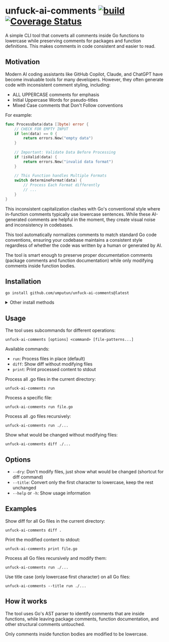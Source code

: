 # unfuck-ai-comments [![build](https://github.com/umputun/unfuck-ai-comments/actions/workflows/ci.yml/badge.svg)](https://github.com/umputun/unfuck-ai-comments/actions/workflows/ci.yml)&nbsp;[![Coverage Status](https://coveralls.io/repos/github/umputun/unfuck-ai-comments/badge.svg?branch=master)](https://coveralls.io/github/umputun/unfuck-ai-comments?branch=master)

A simple CLI tool that converts all comments inside Go functions to lowercase while preserving comments for packages and function definitions. This makes comments in code consistent and easier to read.

## Motivation

Modern AI coding assistants like GitHub Copilot, Claude, and ChatGPT have become invaluable tools for many developers. However, they often generate code with inconsistent comment styling, including:

- ALL UPPERCASE comments for emphasis
- Initial Uppercase Words for pseudo-titles
- Mixed Case comments that Don't Follow conventions

For example:

```go
func ProcessData(data []byte) error {
    // CHECK FOR EMPTY INPUT
    if len(data) == 0 {
        return errors.New("empty data")
    }
    
    // Important: Validate Data Before Processing
    if !isValid(data) {
        return errors.New("invalid data format")
    }
    
    // This Function handles Multiple Formats
    switch determineFormat(data) {
        // Process Each Format differently
        // ...
    }
}
```

This inconsistent capitalization clashes with Go's conventional style where in-function comments typically use lowercase sentences. While these AI-generated comments are helpful in the moment, they create visual noise and inconsistency in codebases.

This tool automatically normalizes comments to match standard Go code conventions, ensuring your codebase maintains a consistent style regardless of whether the code was written by a human or generated by AI.

The tool is smart enough to preserve proper documentation comments (package comments and function documentation) while only modifying comments inside function bodies.

## Installation

```
go install github.com/umputun/unfuck-ai-comments@latest
```

<details markdown>
  <summary>Other install methods</summary>


**Install from homebrew (macOS)**

```bash
brew tap umputun/apps
brew install umputun/apps/unfuck-ai-comments
```

**Install from deb package (Ubuntu/Debian)**

1. Download the latest version of the package by running: `wget https://github.com/umputun/unfuck-ai-comments/releases/download/<versiom>/unfuck-ai-comments_<version>_linux_<arch>.deb` (replace `<version>` and `<arch>` with the actual values).
2. Install the package by running: `sudo dpkg -i unfuck-ai-comments_<version>_linux_<arch>.deb`

Example for the version 0.1.1 and amd64 architecture:

```bash
wget https://github.com/umputun/unfuck-ai-comments/releases/download/v0.1.1/unfuck-ai-comments_v0.1.1_linux_<arch>.deb
sudo dpkg -i unfuck-ai-comments_v0.1.1_linux_<arch>.deb
```

**Install from rpm package (CentOS/RHEL/Fedora/AWS Linux)**

```bash
wget https://github.com/umputun/unfuck-ai-comments/releases/download/v<version>/unfuck-ai-comments_v<version>_linux_<arch>.rpm
sudo rpm -i unfuck-ai-comments_v<version>_linux_<arch>.rpm
```

**Install from apk package (Alpine)**

```bash
wget https://github.com/umputun/unfuck-ai-comments/releases/download/<versiom>/unfuck-ai-comments_<version>_linux_<arch>.apk
sudo apk add unfuck-ai-comments_<version>_linux_<arch>.apk
```

</details>

## Usage

The tool uses subcommands for different operations:

```
unfuck-ai-comments [options] <command> [file-patterns...]
```

Available commands:
- `run`: Process files in place (default)
- `diff`: Show diff without modifying files
- `print`: Print processed content to stdout

Process all .go files in the current directory:
```
unfuck-ai-comments run
```

Process a specific file:
```
unfuck-ai-comments run file.go
```

Process all .go files recursively:
```
unfuck-ai-comments run ./...
```

Show what would be changed without modifying files:
```
unfuck-ai-comments diff ./...
```

## Options

- `--dry`: Don't modify files, just show what would be changed (shortcut for diff command)
- `--title`: Convert only the first character to lowercase, keep the rest unchanged
- `--help` or `-h`: Show usage information

## Examples

Show diff for all Go files in the current directory:
```
unfuck-ai-comments diff .
```

Print the modified content to stdout:
```
unfuck-ai-comments print file.go
```

Process all Go files recursively and modify them:
```
unfuck-ai-comments run ./...
```

Use title case (only lowercase first character) on all Go files:
```
unfuck-ai-comments --title run ./...
```

## How it works

The tool uses Go's AST parser to identify comments that are inside functions, while leaving package comments, function documentation, and other structural comments untouched.

Only comments inside function bodies are modified to be lowercase.